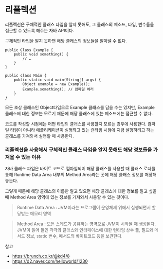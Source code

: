 # 리플렉션

리플렉션은 구체적인 클래스 타입을 알지 못해도, 그 클래스의 메소드, 타입, 변수들을 접근할 수 있도록 해주는 자바 API이다.

구체적인 타입을 알지 못하면 해당 클래스의 정보들을 알아낼 수 없다.
```
public Class Example {
    public void something() {
        // …
    }
}

public class Main {
    public static void main(String[] args) {
        Object example = new Example();
        Example.something(); // 컴파일 에러
    }
}
```

모든 조상 클래스인 Object타입으로 Example 클래스를 담을 수는 있지만, Example 클래스에 대한 정보는 모르기 때문에 해당 클래스에 있는 메소드에는 접근할 수 없다.

코드를 작성할 시점에는 어떤 타입의 클래스를 사용할지 모르는 경우에 사용한다. 컴파일 타임이 아니라 애플리케이션이 실행되고 있는 런타임 시점에 지금 실행하려고 하는 클래스를 가져와서 실행할 때 사용한다.

### 리플렉션을 사용해서 구체적인 클래스 타입을 알지 못해도 해당 정보들을 가져올 수 있는 이유
자바 클래스 파일은 바이트 코드로 컴파일되어 해당 클래스를 사용할 때 클래스 로더를 통해 Runtime Data Area 내부의 Method Area라는 곳에 해당 클래스 정보를 저장해 놓는다.

그렇게 때문에 해당 클래스의 이름만 알고 있으면 해당 클래스에 대한 정보를 알고 싶을 때 Method Area 영역에 있는 정보를 가져와서 사용할 수 있는 것이다.

> Runtime Data Area : JVM이라는 프로그램이 운영체제 위에서 실행되면서 할당받는 메모리 영역

> Method Area : 모든 스레드가 공유하는 영역으로 JVM이 시작될 때 생성된다. JVM이 읽어 들인 각각의 클래스와 인터페이스에 대한 런타임 상수 풀, 필드와 메서드 정보, static 변수, 메서드의 바이트코드 등을 보관한다.

참고
* https://brunch.co.kr/@kd4/8
* https://d2.naver.com/helloworld/1230
